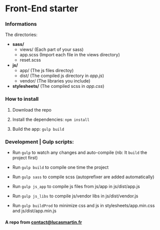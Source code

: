 # Front-End starter


### Informations
The directories:
* __sass/__
    * views/ (Each part of your sass)  
    * app.scss (Import each file in the views directory)
    * reset.scss
* __js/__
    * app/ (The js files directoy)
    * dist/ (The compiled js directory in *app.js*)
    * vendor/ (The libraries you include)
* __stylesheets/__ (The compiled scss in *app.css*)


### How to install

1. Download the repo

2. Install the dependencies: `npm install`

3. Build the app: `gulp build`

### Development | Gulp scripts:

* Run `gulp` to watch any changes and auto-compile (nb: It `build` the project first)

* Run `gulp build` to compile one time the project

* Run `gulp sass` to compile scss (autoprefixer are added automatically)

* Run `gulp js_app` to compile js files from js/app in js/dist/app.js

* Run `gulp js_libs` to compile js/vendor libs in js/dist/vendor.js

* Run `gulp buildProd` to minimize css and js in stylesheets/app.min.css and js/dist/app.min.js

#### A repo from <contact@lucasmartin.fr>

